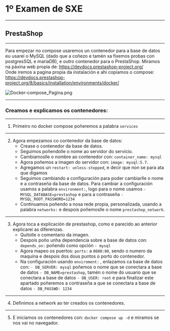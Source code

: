 # 1º Examen de SXE

---
## PrestaShop

----

Para empezar no compose usaremos un contenedor para a base de datos eu usarei o 
MySQL (dado que a coñezo e tamén xa fixemos probas con postgresSQL e mariaDB), e  outro
contenedor para o PrestaShop. Miramos na páxina web propia de: 
https://devdocs.prestashop-project.org/
<br>
Onde iremos a pagina propia da instalación e ahi copiamos o compose:
https://devdocs.prestashop-project.org/8/basics/installation/environments/docker/

![Docker-compose_Pagina.png](..%2F..%2FPictures%2FScreenshots%2FDocker-compose_Pagina.png)

----
### Creamos e explicamos os contenedores:

---
1.  Primeiro no docker compose poñeremos a palabra `services`

---
2. Agora empezamos co contenedor da base de datos:
   - Crease o contenedor da base de datos.
   - Seguimos poñendolle o nome ao servidor do servicio.
   - Cambiamoslle o nombre ao contenedor con: `container_name: mysql`
   - Agora poñemos a imagen do servidor con: `image: mysql:5.7`.
   - Agregamos un `restart: unless-stopped`, e decir que non se para ata que digamos
   - Seguimos cambiando a configuración para poder cambiarlle o nome e a contraseña
     da base de datos. Para cambiar a configuración usamos a palabra `environment:`,
     logo para o nome usamos `- MYSQL_DATABASE=prestashop` e para a contraseña 
    `- MYSQL_ROOT_PASSWORD=1234`
   - Continuamos poñendo a nosa rede propia, personalizada, usando a palabra `networks:`
     e despois poñemoslle o nome `prestashop_network`.

---

3. Agora toca a explicación de prestashop, como e parecido ao anterior explicarei as diferenzas.
   - Quitolle o comentario da imagen.
   - Despois poño unha dependencia sobre a base de datos con: `depends_on:` poñendo 
     como opción `- mysql`
   - Agora mapeo os puertos: `ports:` a `8080:80`, sendo o numero da maquina e despois 
     dos dous puntos o porto do contenedor.
   - Na configuración usando `enviroment:` , enlazamos ca base de datos con: `- DB_SERVER: mysql`
    poñemos o nome que se conectara a base de datos `- DB_NAME=prestashop`, tamén o nome do usuario
    que se conectara a base de datos `- DB_USER: root` e para finalizar este apartado poñeremos a contraseña
    a que se conectara a base de datos `- DB_PASSWD: 1234` 
   
---

4. Definimos a network ao ter creados os contenedores.

---
5. E iniciamos os contenedores con: `docker compose up -d` e miramos se nos vai no navegador.
   

